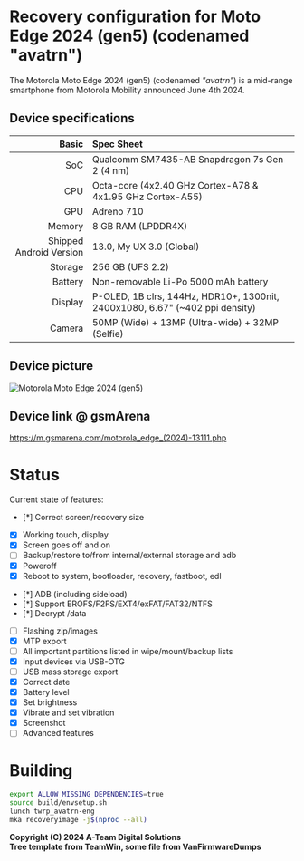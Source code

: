 Recovery configuration for Moto Edge 2024 (gen5) (codenamed "avatrn")
=========================================

The Motorola Moto Edge 2024 (gen5) (codenamed _"avatrn"_) is a mid-range smartphone from Motorola Mobility announced June 4th 2024.

## Device specifications

Basic   | Spec Sheet
-------:|:-------------------------
SoC     | Qualcomm SM7435-AB Snapdragon 7s Gen 2 (4 nm)
CPU     | Octa-core (4x2.40 GHz Cortex-A78 & 4x1.95 GHz Cortex-A55)
GPU     | Adreno 710
Memory  | 8 GB RAM (LPDDR4X)
Shipped Android Version | 13.0, My UX 3.0 (Global)
Storage | 256 GB (UFS 2.2)
Battery | Non-removable Li-Po 5000 mAh battery
Display | P-OLED, 1B clrs, 144Hz, HDR10+, 1300nit, 2400x1080, 6.67" (~402 ppi density)
Camera  | 50MP (Wide) + 13MP (Ultra-wide) + 32MP (Selfie)

## Device picture
![Motorola Moto Edge 2024 (gen5)](https://fdn2.gsmarena.com/vv/bigpic/motorola-edge-2024.jpg)

## Device link @ gsmArena
https://m.gsmarena.com/motorola_edge_(2024)-13111.php

# Status
Current state of features:
- [*] Correct screen/recovery size
- [X] Working touch, display
- [X] Screen goes off and on
- [ ] Backup/restore to/from internal/external storage and adb
- [X] Poweroff
- [X] Reboot to system, bootloader, recovery, fastboot, edl
- [*] ADB (including sideload)
- [*] Support EROFS/F2FS/EXT4/exFAT/FAT32/NTFS
- [*] Decrypt /data
- [ ] Flashing zip/images
- [X] MTP export
- [ ] All important partitions listed in wipe/mount/backup lists
- [X] Input devices via USB-OTG
- [ ] USB mass storage export
- [X] Correct date
- [X] Battery level
- [X] Set brightness
- [X] Vibrate and set vibration
- [X] Screenshot
- [ ] Advanced features

# Building
```bash
export ALLOW_MISSING_DEPENDENCIES=true
source build/envsetup.sh
lunch twrp_avatrn-eng
mka recoveryimage -j$(nproc --all)
```

**Copyright (C) 2024 A-Team Digital Solutions**<br />
**Tree template from TeamWin, some file from VanFirmwareDumps**

